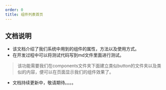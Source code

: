 ```yaml
---
order: 0
title: 组件列表首页
---
```

## 文档说明

* 该文档介绍了我们系统中用到的组件的属性，方法以及使用方式。
* 在开发过程中可以将测试代码写到md文件里面进行测试。
> 该功能需要我们在components文件夹下面建立类似button的文件夹以及类似的内容，便可以在页面显示我们的组件效果了。


- 文档持续更新中，敬请期待。。。。

